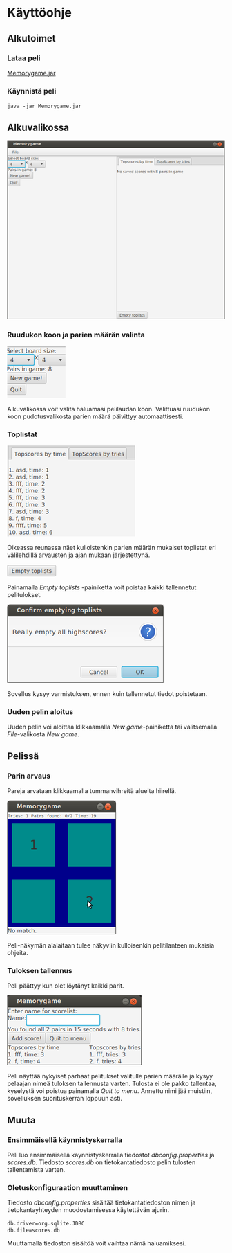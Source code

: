# Käyttöohje

## Alkutoimet

### Lataa peli

[Memorygame.jar](https://github.com/jussmaki/ot-harjoitustyo/releases/download/final/Memorygame.jar)

### Käynnistä peli 

```
java -jar Memorygame.jar
```

## Alkuvalikossa

![Alkuvalikko](alkuvalikko.png)

### Ruudukon koon ja parien määrän valinta

![Asetukset](asetukset.png)

Alkuvalikossa voit valita haluamasi pelilaudan koon. Valittuasi ruudukon koon pudotusvalikosta parien määrä päivittyy automaattisesti.

### Toplistat

![Toplistat](toplists.png)

Oikeassa reunassa näet kulloistenkin parien määrän mukaiset toplistat eri välilehdillä arvausten ja ajan mukaan järjestettynä.

![EmptyToplistsButton](emptytoplistsbutton.png)

Painamalla *Empty toplists* -painiketta voit poistaa kaikki tallennetut pelitulokset.

![ReallyEmptyToplists](confirmemptytoplists.png)

Sovellus kysyy varmistuksen, ennen kuin tallennetut tiedot poistetaan.

### Uuden pelin aloitus

Uuden pelin voi aloittaa klikkaamalla *New game*-painiketta tai valitsemalla *File*-valikosta *New game*.

## Pelissä

### Parin arvaus

Pareja arvataan klikkaamalla tummanvihreitä alueita hiirellä. 

![Pelissä](pelissa.png)

Peli-näkymän alalaitaan tulee näkyviin kulloisenkin pelitilanteen mukaisia ohjeita.

### Tuloksen tallennus

Peli päättyy kun olet löytänyt kaikki parit.

![AddScore](addscore.png)

Peli näyttää nykyiset parhaat pelitukset valitulle parien määrälle ja kysyy pelaajan nimeä tuloksen tallennusta varten. Tulosta ei ole pakko tallentaa, kyselystä voi poistua painamalla *Quit to menu*. Annettu nimi jää muistiin, sovelluksen suorituskerran loppuun asti.

## Muuta

### Ensimmäisellä käynnistyskerralla

Peli luo ensimmäisellä käynnistyskerralla tiedostot *dbconfig.properties* ja *scores.db*. Tiedosto *scores.db* on tietokantatiedosto pelin tulosten tallentamista varten. 

### Oletuskonfiguraation muuttaminen

Tiedosto *dbconfig.properties* sisältää tietokantatiedoston nimen ja tietokantayhteyden muodostamisessa käytettävän ajurin. 

```
db.driver=org.sqlite.JDBC
db.file=scores.db
```
Muuttamalla tiedoston sisältöä voit vaihtaa nämä haluamiksesi.
